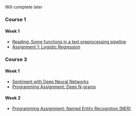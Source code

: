 Will comptete later

### Course 1
#### Week 1
- [Reading: Some functions in a text preprocessing pipeline](Course1/Week1/text_preprocessing.ipynb)
- [Assignment 1: Logistic Regression](Course1/Week1/C1_W1_Assignment.ipynb)

### Course 3
#### Week 1
- [Sentiment with Deep Neural Networks](Course3/Week1/C3W1_Practice_Assignment.ipynb)
- [Programming Assignment:  Deep N-grams](Course3/Week1/C3W1_Assignment.ipynb)
#### Week 2
- [Programming Assignment: Named Entity Recognition (NER)]()
